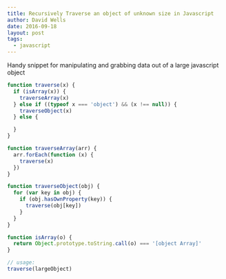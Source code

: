 ```yaml
---
title: Recursively Traverse an object of unknown size in Javascript
author: David Wells
date: 2016-09-18
layout: post
tags:
  - javascript
---
```


Handy snippet for manipulating and grabbing data out of a large javascript object

```javascript
function traverse(x) {
  if (isArray(x)) {
    traverseArray(x)
  } else if ((typeof x === 'object') && (x !== null)) {
    traverseObject(x)
  } else {

  }
}

function traverseArray(arr) {
  arr.forEach(function (x) {
    traverse(x)
  })
}

function traverseObject(obj) {
  for (var key in obj) {
    if (obj.hasOwnProperty(key)) {
      traverse(obj[key])
    }
  }
}

function isArray(o) {
  return Object.prototype.toString.call(o) === '[object Array]'
}

// usage:
traverse(largeObject)
```
